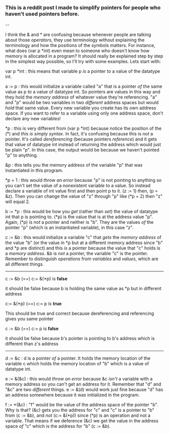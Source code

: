 ### This is a reddit post I made to simplify pointers for people who haven't used pointers before.

--

I think the & and \* are confusing because whenever people are talking about those *operators*, they use terminology without explaining the terminology and how the positions of the symbols matters. For instance, what does (var p \*int) even mean to someone who doesn't know how memory is allocated in a program? It should really be explained step by step in the simplest way possible, so I'll try with some examples. Lets start with:

var p \*int   : this means that variable p *is* a pointer *to* a value of the datatype int. 

a := p   : this would initialize a variable called "a" that is a pointer *of* the same value as p *to* a value of datatype int. So pointers are values in this way and they hold the *memory address* of whatever value they're referencing. "a" and "p" would be two variables in two *different* address spaces but would *hold* that same value. Every new variable you create has its own address space. If you want to refer to a variable using only one address space, don't declare any new variables!

\*p   : this is very different from (var p \*int) because notice the position of the (\*) and *this is simply syntax*. In fact, it's confusing because this is *not* a pointer. It's called *dereferencing* (because pointers *reference*) and it gets that value of datatype int instead of returning the address which would just be plain "p". In this case, the output would be <nil> because we haven't pointed "p" to anything.

&p   : this tells you the memory address of the variable "p" that was instantiated in this program.

\*p = 1   : this would *throw an error* because "p" is not pointing to anything so you can't set the value of a nonexistent variable to a value. So instead declare a variable of int value first and then point p to it. (z := 1) then, (p = &z). Then you can change the value of "z" through "p" like (\*p = 2) then "z" will equal 2.

b := \*p   : this would be how you *get* (rather than *set*) the value of datatype int that p is pointing to. (\*p) is the value that is at the address value "p". Again, (\*p) is *not* a pointer and neither is "b". They are the values *of* the pointer "p" (which is an instantiated variable), in this case "z".

c := &b : this would initialize a variable "c" that *gets* the *memory address* of the value "b" (or the value in \*p but at a different memory address since "b" and \*p are distinct) and this *is* a pointer because the value that "c" holds is a *memory address*. &b is *not* a pointer, the variable "c" is the pointer. Remember to distinguish *operations* from *variables* and *values*, which are all different things.

***

c := &b (==) c:= &(\*p) is **false**

it should be false because b is holding the same value as \*p but in different address

c:= &(\*p) (==) c:= p is **true**

This should be true and correct because dereferencing and referencing gives you same pointer

c := &b (==) c:= p is **false**

it should be false because b's pointer is pointing to b's address which is different than z's address

****

d := &c   : d is a pointer *of* a pointer. It holds the memory location of the variable c which holds the memory location of "b" which is a value of datatype int. 

e := &(&c)   : this would *throw an error* because &c *isn't* a variable with a memory address so you can't get an address for it. Remember that "d" and "&c" are two *different* things. e := &(d) would work just fine because "d" has an address somewhere because it was initialized in the program.

f := \*(&c)   : "f" would be the value of the address space of the pointer "b". Why is that? (&c) gets you the address for "c" and "c" is a pointer to "b" from (c := &b), and *not* (c:= &(\*p)) since (\*p) is an operation and not a variable. That means if we deference (&c) we get the value in the address space *of* "c" which is the address for "b" (c := &b).
